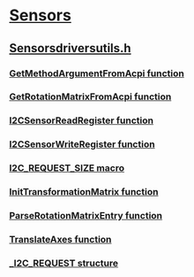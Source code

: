 # [Sensors](../_sensors/index.md)
## [Sensorsdriversutils.h](index.md)
### [GetMethodArgumentFromAcpi function](../sensorsdriversutils/nf-sensorsdriversutils-getmethodargumentfromacpi.md)
### [GetRotationMatrixFromAcpi function](../sensorsdriversutils/nf-sensorsdriversutils-getrotationmatrixfromacpi.md)
### [I2CSensorReadRegister function](../sensorsdriversutils/nf-sensorsdriversutils-i2csensorreadregister.md)
### [I2CSensorWriteRegister function](../sensorsdriversutils/nf-sensorsdriversutils-i2csensorwriteregister.md)
### [I2C_REQUEST_SIZE macro](../sensorsdriversutils/nf-sensorsdriversutils-i2c_request_size.md)
### [InitTransformationMatrix function](../sensorsdriversutils/nf-sensorsdriversutils-inittransformationmatrix.md)
### [ParseRotationMatrixEntry function](../sensorsdriversutils/nf-sensorsdriversutils-parserotationmatrixentry.md)
### [TranslateAxes function](../sensorsdriversutils/nf-sensorsdriversutils-translateaxes.md)
### [_I2C_REQUEST structure](../sensorsdriversutils/ns-sensorsdriversutils-_i2c_request.md)
